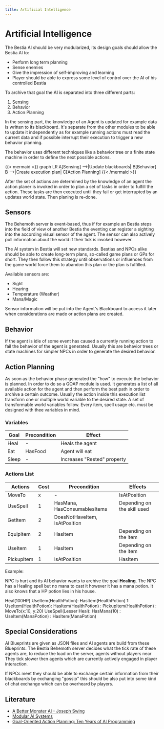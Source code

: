 ```yaml
---
title: Artificial Intelligence
---
```

# Artificial Intelligence

The Bestia AI should be very modularized, its design goals should allow the Bestia AI to:

* Perform long term planning
* Sense enemies
* Give the impression of self-improving and learning
* Player should be able to express some level of control over the AI of his controlled Bestia

To archive that goal the AI is separated into three different parts:

1. Sensing
2. Behavior
3. Action Planning

In the sensing part, the knowledge of an Agent is updated for example data is written to its blackboard.
It's separate from the other modules to be able to update it independently as for example running
actions must read the current data and if possible interrupt their execution to trigger a new behavior planning.

The behavior uses different techniques like a behavior tree or a finite state machine in order to define the next
possible actions.

{{< mermaid >}}
graph LR
    A[Sensing] -->|Update blackboards| B[Behavior]
    B -->|Create execution plan| C[Action Planning]
{{< /mermaid >}}

After the set of actions are determined by the knowledge of an agent the action planer is invoked in order to plan
a set of tasks in order to fulfill the action. These tasks are then executed until they fail or get interrupted by an
updates world state. Then planing is re-done.

## Sensors

The Behemoth server is event-based, thus if for example an Bestia steps into the field of view of another Bestia the
eventing can register a sighting into the according visual sensor of the agent.
The sensor can also actively poll information about the world if their tick is invoked however.

The AI system in Bestia will set new standards. Bestias and NPCs alike should be able to create long-term plans, so-called
game plans or GPs for short. They then follow this strategy until observations or influences from the game world force them
to abandon this plan or the plan is fulfilled.

Available sensors are:

* Sight
* Hearing
* Temperature (Weather)
* Mana/Magic

Sensor information will be put into the Agent's Blackboard to access it later when considerations are made or action plans
are created.

## Behavior

If the agent is idle of some event has caused a currently running action to fail the behavior of the agent is generated.
Usually this are behavior trees or state machines for simpler NPCs in order to generate the desired behavior.

## Action Planning

As soon as the behavior phase generated the "how" to execute the behavior is planned. In order to do so a GOAP module is
used. It generates a list of all available action for the agent and then perform the best path in order to archive a certain
outcome. Usually the action inside this execution list transform one or multiple world variable to the desired state.
A set of transformable world variables follow. Every item, spell usage etc. must be designed with thee variables in mind.

### Variables

| Goal  | Precondition | Effect                      |
| ----- | ------------ | --------------------------- |
| Heal  | -            | Heals the agent             |
| Eat   | HasFood      | Agent will eat              |
| Sleep | -            | Increases "Rested" property |


### Actions List

| Actions    | Cost | Precondition                  | Effects                     |
| ---------- | ---- | ----------------------------- | --------------------------- |
| MoveTo     | x    | -                             | IsAtPosition                |
| UseSpell   | 1    | HasMana, HasConsumablesItems  | Depending on the skill used |
| GetItem    | 2    | DoesNotHaveItem, IsAtPosition |                             |
| EquipItem  | 2    | HasItem                       | Depending on the item       |
| UseItem    | 1    | HasItem                       | Depending on the item       |
| PickupItem | 1    | IsAtPosition                  | HasItem                     |

Example:

NPC is hurt and its AI behavior wants to archive the goal **Healing**. The NPC has a Healing spell but no mana to cast it
however it has a mana potion. It also knows that a HP potion lies in his house.

Heal(100HP)
UseItem(HealthPotion): HasItem(HealthPotion) 1
UseItem(HealthPotion): HasItem(HealthPotion) : PickupItem(HealthPotion) : MoveTo(x:10, y:20)
UseSpell(Lesser Heal): HasMana(10) : UseItem(ManaPotion) : HasItem(ManaPotion)

## Special Considerations

AI Blueprints are given as JSON files and AI agents are build from these Blueprints. The Bestia Behemoth
server decides what the tick rate of these agents are, to reduce the load on the server, agents without players near
They tick slower then agents which are currently actively engaged in player interaction.

If NPCs meet they should be able to exchange certain information from their blackboards by exchanging "gossip" this
should be also put into some kind of chat exchange which can be overheard by players.

## Literature

* [A Better Monster AI - Joseph Swing](http://www.roguebasin.com/index.php?title=A_Better_Monster_AI)
* [Modular AI Systems](https://www.youtube.com/watch?v=IvK0ZlNoxjw)
* [Goal-Oriented Action Planning: Ten Years of AI Programming](https://www.youtube.com/watch?v=gm7K68663rA)
